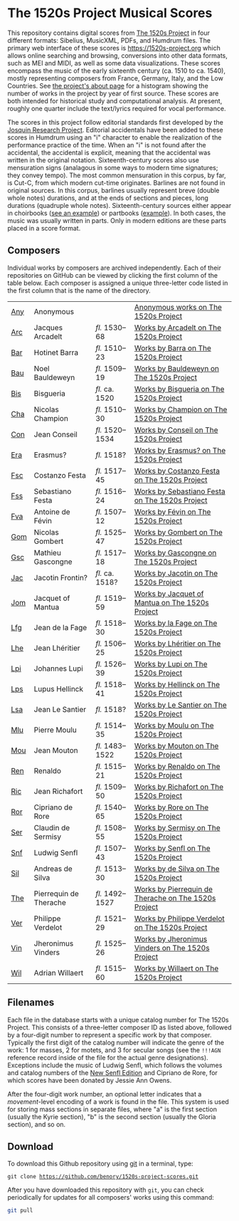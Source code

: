# The 1520s Project Musical Scores

This repository contains digital scores from [The 1520s Project](https://1520s-project.org) in four different formats: Sibelius, MusicXML, PDFs, and Humdrum files. The primary web interface of these scores is https://1520s-project.org which allows online searching and browsing, conversions into other data formats, such as MEI and MIDI, as well as some data visualizations. These scores encompass the music of the early sixteenth century (ca. 1510 to ca. 1540), mostly representing composers from France, Germany, Italy, and the Low Countries. See [the project's about page](https://1520s-project.org/about/) for a histogram showing the number of works in the project by year of first source. These scores are both intended for historical study and computational analysis. At present, roughly one quarter include the text/lyrics required for vocal performance.

The scores in this project follow editorial standards first developed by the [Josquin Research Project](https://josquin.stanford.edu). Editorial accidentals have been added to these scores in Humdrum using an "i" character to enable the realization of the performance practice of the time. When an "i" is not found after the accidental, the accidental is explicit, meaning that the accidental was written in the original notation. Sixteenth-century scores also use mensuration signs (analagous in some ways to modern time signatures; they convey tempo). The most common mensuration in this corpus, by far, is Cut-C, from which modern cut-time originates. Barlines are not found in original sources. In this corpus, barlines usually represent breve (double whole notes) durations, and at the ends of sections and pieces, long durations (quadruple whole notes). Sixteenth-century sources either appear in choirbooks ([see an example](http://www.bibliotecamusica.it/cmbm/viewschedatwbca.asp?path=/cmbm/images/ripro/gaspari/_Q/Q019/)) or partbooks ([example](http://www.bibliotecamusica.it/cmbm/viewschedatwbca.asp?path=/cmbm/images/ripro/gaspari/_Q/Q020/)). In both cases, the music was usually written in parts. Only in modern editions are these parts placed in a score format.

## Composers ##

Individual works by composers are archived independently. Each of their repositories on GitHub can be viewed by clicking the first column of the table below. Each composer is assigned a unique three-letter code listed in the first column that is the name of the directory.

<table>
  <tr>
    <td><a href="https://github.com/benory/1520s-project-scores/tree/main/humdrum/Any">Any</a></td>
    <td>Anonymous</td>
    <td></td>
    <td><a href="https://1520s-project.org/browse/?q=anonymous">Anonymous works on The 1520s Project</a></td>
  </tr>
  <tr>
    <td><a href="https://github.com/benory/1520s-project-scores/tree/main/humdrum/Arc">Arc</a></td>
    <td>Jacques Arcadelt</td>
    <td><i>fl.</i> 1530–68</td>
    <td><a href="https://1520s-project.org/browse/?q=arcadelt">Works by Arcadelt on The 1520s Project</a></td>
  </tr>
  <tr>
    <td><a href="https://github.com/benory/1520s-project-scores/tree/main/humdrum/Bar">Bar</a></td>
    <td>Hotinet Barra</td>
    <td><i>fl.</i> 1510–23</td>
    <td><a href="https://1520s-project.org/browse/?q=barra">Works by Barra on The 1520s Project</a></td>
  </tr>
  <tr>
    <td><a href="https://github.com/benory/1520s-project-scores/tree/main/humdrum/Bau">Bau</a></td>
    <td>Noel Bauldeweyn</td>
    <td><i>fl.</i> 1509–19</td>
    <td><a href="https://1520s-project.org/browse/?q=bauldeweyn">Works by Bauldeweyn on The 1520s Project</a></td>
  </tr>
  <tr>
    <td><a href="https://github.com/benory/1520s-project-scores/tree/main/humdrum/Bis">Bis</a></td>
    <td>Bisgueria</td>
    <td><i>fl.</i> ca. 1520</td>
    <td><a href="https://1520s-project.org/browse/?q=bisgueria">Works by Bisgueria on The 1520s Project</a></td>
  </tr>
  <tr>
    <td><a href="https://github.com/benory/1520s-project-scores/tree/main/humdrum/Cha">Cha</a></td>
    <td>Nicolas Champion</td>
    <td><i>fl.</i> 1510–30</td>
    <td><a href="https://1520s-project.org/browse/?q=champion">Works by Champion on The 1520s Project</a></td>
  </tr>
  <tr>
    <td><a href="https://github.com/benory/1520s-project-scores/tree/main/humdrum/Con">Con</a></td>
    <td>Jean Conseil</td>
    <td><i>fl.</i> 1520–1534</td>
    <td><a href="https://1520s-project.org/browse/?q=conseil">Works by Conseil on The 1520s Project</a></td>
  </tr>
  <tr>
    <td><a href="https://github.com/benory/1520s-project-scores/tree/main/humdrum/Era">Era</a></td>
    <td>Erasmus?</td>
    <td><i>fl.</i> 1518?</td>
    <td><a href="https://1520s-project.org/browse/?q=erasmus">Works by Erasmus? on The 1520s Project</a></td>
  </tr>
  <tr>
    <td><a href="https://github.com/benory/1520s-project-scores/tree/main/humdrum/Fsc">Fsc</a></td>
    <td>Costanzo Festa</td>
    <td><i>fl.</i> 1517–45</td>
    <td><a href="https://1520s-project.org/browse/?q=Festa%2C%20costanzo">Works by Costanzo Festa on The 1520s Project</a></td>
  </tr>
  <tr>
    <td><a href="https://github.com/benory/1520s-project-scores/tree/main/humdrum/Fss">Fss</a></td>
    <td>Sebastiano Festa</td>
    <td><i>fl.</i> 1516–24</td>
    <td><a href="https://1520s-project.org/browse/?q=Festa%2C%20sebastiano">Works by Sebastiano Festa on The 1520s Project</a></td>
  </tr>
  <tr>
    <td><a href="https://github.com/benory/1520s-project-scores/tree/main/humdrum/Fva">Fva</a></td>
    <td>Antoine de Févin</td>
    <td><i>fl.</i> 1507–12</td>
    <td><a href="https://1520s-project.org/browse/?q=fevin">Works by Févin on The 1520s Project</a></td>
  </tr>
  <tr>
    <td><a href="https://github.com/benory/1520s-project-scores/tree/main/humdrum/Gom">Gom</a></td>
    <td>Nicolas Gombert</td>
    <td><i>fl.</i> 1525–47</td>
    <td><a href="https://1520s-project.org/browse/?q=gombert">Works by Gombert on The 1520s Project</a></td>
  </tr>
  <tr>
    <td><a href="https://github.com/benory/1520s-project-scores/tree/main/humdrum/Gsc">Gsc</a></td>
    <td>Mathieu Gascongne</td>
    <td><i>fl.</i> 1517–18</td>
    <td><a href="https://1520s-project.org/browse/?q=gascongne">Works by Gascongne on The 1520s Project</a></td>
  </tr>
  <tr>
    <td><a href="https://github.com/benory/1520s-project-scores/tree/main/humdrum/Jac">Jac</a></td>
    <td>Jacotin Frontin?</td>
    <td><i>fl.</i> ca. 1518?</td>
    <td><a href="https://1520s-project.org/browse/?q=jacotin">Works by Jacotin on The 1520s Project</a></td>
  </tr>
  <tr>
    <td><a href="https://github.com/benory/1520s-project-scores/tree/main/humdrum/Jom">Jom</a></td>
    <td>Jacquet of Mantua</td>
    <td><i>fl.</i> 1519–59</td>
    <td><a href="https://1520s-project.org/browse/?q=jachet">Works by Jacquet of Mantua on The 1520s Project</a></td>
  </tr>
  <tr>
    <td><a href="https://github.com/benory/1520s-project-scores/tree/main/humdrum/lfg">Lfg</a></td>
    <td>Jean de la Fage</td>
    <td><i>fl.</i> 1518–30</td>
    <td><a href="https://1520s-project.org/browse/?q=jachet">Works by la Fage on The 1520s Project</a></td>
  </tr>
  <tr>
    <td><a href="https://github.com/benory/1520s-project-scores/tree/main/humdrum/Lhe">Lhe</a></td>
    <td>Jean Lhéritier</td>
    <td><i>fl.</i> 1506–25</td>
    <td><a href="https://1520s-project.org/browse/?q=lheritier">Works by Lhéritier on The 1520s Project</a></td>
  </tr>
  <tr>
    <td><a href="https://github.com/benory/1520s-project-scores/tree/main/humdrum/Lpi">Lpi</a></td>
    <td>Johannes Lupi</td>
    <td><i>fl.</i> 1526–39</td>
    <td><a href="https://1520s-project.org/browse/?q=lupi">Works by Lupi on The 1520s Project</a></td>
  </tr>
  <tr>
    <td><a href="https://github.com/benory/1520s-project-scores/tree/main/humdrum/Lps">Lps</a></td>
    <td>Lupus Hellinck</td>
    <td><i>fl.</i> 1518–41</td>
    <td><a href="https://1520s-project.org/browse/?q=hellinck">Works by Hellinck on The 1520s Project</a></td>
  </tr>
  <tr>
    <td><a href="https://github.com/benory/1520s-project-scores/tree/main/humdrum/Lsa">Lsa</a></td>
    <td>Jean Le Santier</td>
    <td><i>fl.</i> 1518?</td>
    <td><a href="https://1520s-project.org/browse/?q=santier">Works by Le Santier on The 1520s Project</a></td>
  </tr>
  <tr>
    <td><a href="https://github.com/benory/1520s-project-scores/tree/main/humdrum/Mlu">Mlu</a></td>
    <td>Pierre Moulu</td>
    <td><i>fl.</i> 1514–35</td>
    <td><a href="https://1520s-project.org/browse/?q=moulu">Works by Moulu on The 1520s Project</a></td>
  </tr>
  <tr>
    <td><a href="https://github.com/benory/1520s-project-scores/tree/main/humdrum/Mou">Mou</a></td>
    <td>Jean Mouton</td>
    <td><i>fl.</i> 1483–1522</td>
    <td><a href="https://1520s-project.org/browse/?q=mouton">Works by Mouton on The 1520s Project</a></td>
  </tr>
  <tr>
    <td><a href="https://github.com/benory/1520s-project-scores/tree/main/humdrum/Ren">Ren</a></td>
    <td>Renaldo</td>
    <td><i>fl.</i> 1515–21</td>
    <td><a href="https://1520s-project.org/browse/?q=renaldo">Works by Renaldo on The 1520s Project</a></td>
  </tr>
  <tr>
    <td><a href="https://github.com/benory/1520s-project-scores/tree/main/humdrum/Ric">Ric</a></td>
    <td>Jean Richafort</td>
    <td><i>fl.</i> 1509–50</td>
    <td><a href="https://1520s-project.org/browse/?q=richafort">Works by Richafort on The 1520s Project</a></td>
  </tr>
  <tr>
    <td><a href="https://github.com/benory/1520s-project-scores/tree/main/humdrum/Ror">Ror</a></td>
    <td>Cipriano de Rore</td>
    <td><i>fl.</i> 1540–65</td>
    <td><a href="https://1520s-project.org/browse/?q=rore">Works by Rore on The 1520s Project</a></td>
  </tr>
  <tr>
    <td><a href="https://github.com/benory/1520s-project-scores/tree/main/humdrum/Ser">Ser</a></td>
    <td>Claudin de Sermisy</td>
    <td><i>fl.</i> 1508–55</td>
    <td><a href="https://1520s-project.org/browse/?q=sermisy">Works by Sermisy on The 1520s Project</a></td>
  </tr>
  <tr>
    <td><a href="https://github.com/benory/1520s-project-scores/tree/main/humdrum/Snf">Snf</a></td>
    <td>Ludwig Senfl</td>
    <td><i>fl.</i> 1507–43</td>
    <td><a href="https://1520s-project.org/browse/?q=senfl">Works by Senfl on The 1520s Project</a></td>
  </tr>
  <tr>
    <td><a href="https://github.com/benory/1520s-project-scores/tree/main/humdrum/Sil">Sil</a></td>
    <td>Andreas de Silva</td>
    <td><i>fl.</i> 1513–30</td>
    <td><a href="https://1520s-project.org/browse/?q=silva">Works by de Silva on The 1520s Project</a></td>
  </tr>
  <tr>
    <td><a href="https://github.com/benory/1520s-project-scores/tree/main/humdrum/The">The</a></td>
    <td>Pierrequin de Therache</td>
    <td><i>fl.</i> 1492–1527</td>
    <td><a href="https://1520s-project.org/browse/?q=therache">Works by Pierrequin de Therache on The 1520s Project</a></td>
  </tr>
  <tr>
    <td><a href="https://github.com/benory/1520s-project-scores/tree/main/humdrum/Ver">Ver</a></td>
    <td>Philippe Verdelot</td>
    <td><i>fl.</i> 1521–29</td>
    <td><a href="https://1520s-project.org/browse/?q=verdelot">Works by Philippe Verdelot on The 1520s Project</a></td>
  </tr>
  <tr>
    <td><a href="https://github.com/benory/1520s-project-scores/tree/main/humdrum/Vin">Vin</a></td>
    <td>Jheronimus Vinders</td>
    <td><i>fl.</i> 1525–26</td>
    <td><a href="https://1520s-project.org/browse/?q=vinders">Works by Jheronimus Vinders on The 1520s Project</a></td>
  </tr>
  <tr>
    <td><a href="https://github.com/benory/1520s-project-scores/tree/main/humdrum/Wil">Wil</a></td>
    <td>Adrian Willaert</td>
    <td><i>fl.</i> 1515–60</td>
    <td><a href="https://1520s-project.org/browse/?q=willaert">Works by Willaert on The 1520s Project</a></td>
  </tr>
</table>


## Filenames ##

Each file in the database starts with a unique catalog number for The 1520s Project. This consists of a three-letter composer ID as listed above, followed
by a four-digit number to represent a specific work by that composer. Typically the first digit of the catalog number will indicate the genre of the work: 1 for masses, 2 for motets, and 3 for secular songs (see the `!!!AGN` reference record inside of the file for the actual genre designations). Exceptions include the music of Ludwig Senfl, which follows the volumes and catalog numbers of the [New Senfl Edition](https://senflonline.com/new-senfl-edition/) and Cipriano de Rore, for which scores have been donated by Jessie Ann Owens.

After the four-digit work number, an optional letter indicates that a *movement*-level encoding of a work is found in the file.  This system is used for storing mass sections in separate files, where "a" is the first section (usually the Kyrie section), "b" is the second section (usually the Gloria section), and so on.

## Download ##

To download this Github repository using [git](http://en.wikipedia.org/wiki/Git_%29software%29) in a terminal, type:

<code>git clone https://github.com/benory/1520s-project-scores.git</code>

After you have downloaded this repository with `git`, you can check periodically for updates for all composers' works using this command:

```bash
git pull
```
